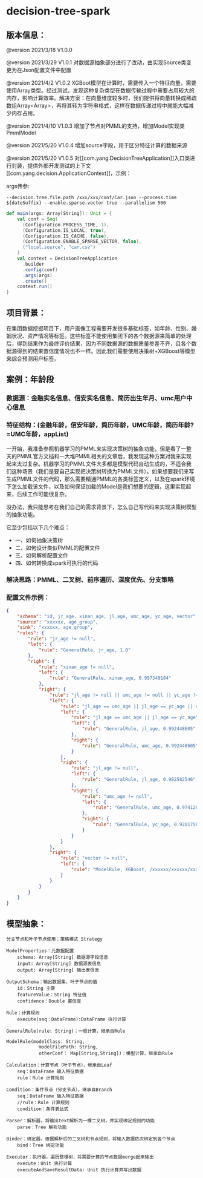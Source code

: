 # decision-tree-spark

## 版本信息：

@version 2021/3/18 V1.0.0

@version 2021/3/29 V1.0.1 对数据源抽象部分进行了改动，由实现Source类变更为在Json配置文件中配置

@version 2021/4/2 V1.0.2 XGBoot模型在计算时，需要传入一个特征向量，需要使用Array<Double>类型。经过测试，发现这种复杂类型在数据传输过程中需要占用较大的内存，影响计算效率。解决方案：在向量维度较多时，我们提供将向量转换成稀疏数组Array<Array<Double>>，再将其转为字符串格式，这样在数据传递过程中就能大幅减少内存占用。

@version 2021/4/10 V1.0.3 增加了节点对PMML的支持，增加Model实现类PmmlModel

@version 2021/5/20 V1.0.4 增加source字段，用于区分特征计算的数据来源

@version 2021/5/20 V1.0.5 对[[com.yang.DecisionTreeApplication]]入口类进行封装，提供外部开发测试的上下文[[com.yang.decision.ApplicationContext]]，示例：

args传参: 
    
    --decision.tree.file.path /xxx/xxx/conf/Car.json --process.time ${dateSuffix} --enable.sparse.vector true --parallelism 500

```scala
def main(args: Array[String]): Unit = {
    val conf = Seq(
      (Configuration.PROCESS_TIME, 1),
      (Configuration.IS_LOCAL, true),
      (Configuration.IS_CACHE, false),
      (Configuration.ENABLE_SPARSE_VECTOR, false),
      ("local.source", "car.csv")
    )
    val context = DecisionTreeApplication
      .builder
      .config(conf)
      .args(args)
      .create()
    context.run()
}
```

## 项目背景：

在集团数据挖掘项目下，用户画像工程需要开发很多基础标签，如年龄、性别、婚姻状况、资产情况等标签。这些标签不能使用集团下的各个数据源来简单的处理后，得到结果作为最终评价结果，因为不同数据源的数据质量参差不齐，且各个数据源得到的结果置信度情况也不一样。因此我们需要使用决策树+XGBoost等模型来综合预测用户标签。

## 案例：年龄段

### 数据源：金融实名信息、信安实名信息、简历出生年月、umc用户中心信息

### 特征结构：(金融年龄，信安年龄，简历年龄，UMC年龄，简历年龄?=UMC年龄，appList)

一开始，我准备参照机器学习的PMML来实现决策树的抽象功能，但是看了一整天的PMML官方文档和一大堆PMML相关的文章后，我发现这种方案对我来实现起来太过复杂。机器学习的PMML文件大多都是模型代码自动生成的，不适合我们这种场景（我们是要自己实现把决策树转换为PMML文件）。如果想要我们来写生成PMML文件的代码，那么需要精通PMML的各类标签定义，以及在spark环境下怎么加载该文件，以及如何保证加载的Model是我们想要的逻辑，这里实现起来，后续工作可能很复杂。

没办法，我只能思考在我们自己的需求背景下，怎么自己写代码来实现决策树模型的抽象功能。

它至少包括以下几个难点：
- 一、如何抽象决策树
- 二、如何设计类似PMML的配置文件
- 三、如何解析配置文件
- 四、如何转换成spark可执行的代码

### 解决思路：PMML、二叉树、前序遍历、深度优先、分支策略

### 配置文件示例：

```json
{
    "schema": "id, jr_age, xinan_age, jl_age, umc_age, yc_age, vector",
    "source": "xxxxxx, age_group",
    "sink": "xxxxxx, age_group",
    "rules": {
        "rule": "jr_age != null",
        "left": {
            "rule": "GeneralRule, jr_age, 1.0"
        },
        "right": {
            "rule": "xinan_age != null",
            "left": {
                "rule": "GeneralRule, xinan_age, 0.997349184"
            },
            "right": {
                "rule": "jl_age != null || umc_age != null || yc_age != null",
                "left": {
                    "rule": "jl_age == umc_age || jl_age == yc_age || umc_age == yc_age",
                    "left": {
                        "rule": "jl_age == umc_age || jl_age == yc_age",
                        "left": {
                            "rule": "GeneralRule, jl_age, 0.992448605"
                        },
                        "right": {
                            "rule": "GeneralRule, umc_age, 0.992448605"
                        }
                    },
                    "right": {
                        "rule": "jl_age != null",
                        "left": {
                            "rule": "GeneralRule, jl_age, 0.982582546"
                        },
                        "right": {
                            "rule": "umc_age != null",
                            "left": {
                                "rule": "GeneralRule, umc_age, 0.974128879"
                            },
                            "right": {
                                "rule": "GeneralRule, yc_age, 0.920175899"
                            }
                        }
                    }
                },
                "right": {
                    "rule": "vector != null",
                    "left": {
                        "rule": "ModelRule, XGBoost, /xxxxxx/xxxxxx/xxxxxx/age-applist-xgb-0901, null"
                    }
                }
            }
        }
    }
}
```

## 模型抽象：

```
分支节点和叶子节点使用：策略模式 Strategy

ModelProperties：元数据配置
    schema: Array[String] 数据源字段信息
    input: Array[String] 数据源表信息
    output: Array[String] 输出表信息

OutputSchema：输出数据集，叶子节点的值
    id：String 主键
    featureValue：String 特征值
    confidence：Double 置信度

Rule：计算规则
    execute(seq：DataFrame):DataFrame 执行计算

GeneralRule(rule: String)：一般计算，继承自Rule

ModelRule(modelClass: String,
            modelFilePath: String,
            otherConf： Map[String,String])：模型计算，继承自Rule

Calculation：计算节点（叶子节点），继承自Leaf
    seq：DataFrame 输入特征数据
    rule：Rule 计算规则

Condition：条件节点（分支节点），继承自Branch
    seq：DataFrame 输入特征数据
    //rule：Rule 计算规则
    condition：条件表达式

Parser：解析器，将输出text解析为一棵二叉树，并实现绑定规则的功能
    parse：Tree 解析功能

Binder：绑定器，根据解析后的二叉树和节点规则，将输入数据依次绑定到各个节点
    bind：Tree 绑定功能

Executor：执行器，遍历整棵树，将需要计算的节点数据merge起来输出
    execute：Unit 执行计算
    executeAndSaveResultData: Unit 执行计算并写出数据
```
